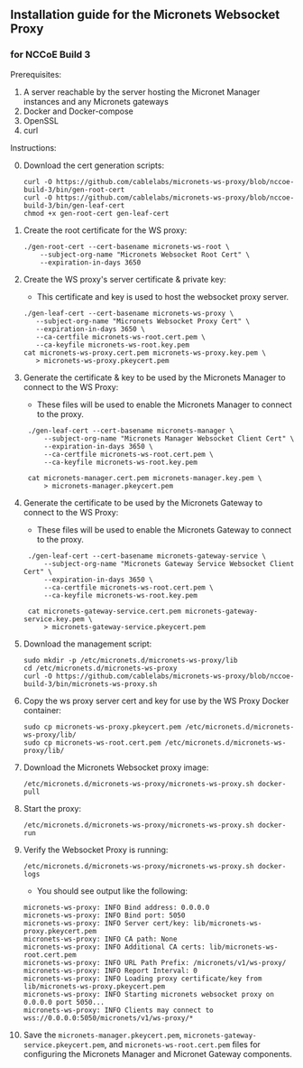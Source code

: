 ## Installation guide for the Micronets Websocket Proxy

### for NCCoE Build 3

Prerequisites:

1. A server reachable by the server hosting the Micronet Manager instances
and any Micronets gateways
2. Docker and Docker-compose
3. OpenSSL
4. curl

Instructions:

0. Download the cert generation scripts:

   ```
   curl -O https://github.com/cablelabs/micronets-ws-proxy/blob/nccoe-build-3/bin/gen-root-cert
   curl -O https://github.com/cablelabs/micronets-ws-proxy/blob/nccoe-build-3/bin/gen-leaf-cert
   chmod +x gen-root-cert gen-leaf-cert
   ```

1. Create the root certificate for the WS proxy:

   ```
   ./gen-root-cert --cert-basename micronets-ws-root \
       --subject-org-name "Micronets Websocket Root Cert" \
       --expiration-in-days 3650
   ```

2. Create the WS proxy's server certificate & private key:

   - This certificate and key is used to host the websocket proxy server.

   ```
   ./gen-leaf-cert --cert-basename micronets-ws-proxy \
      --subject-org-name "Micronets Websocket Proxy Cert" \
      --expiration-in-days 3650 \
      --ca-certfile micronets-ws-root.cert.pem \
      --ca-keyfile micronets-ws-root.key.pem
   cat micronets-ws-proxy.cert.pem micronets-ws-proxy.key.pem \
      > micronets-ws-proxy.pkeycert.pem
   ```

3. Generate the certificate & key to be used by the Micronets Manager to connect to the WS Proxy:

   - These files will be used to enable the Micronets Manager to connect to the proxy.

   ```
    ./gen-leaf-cert --cert-basename micronets-manager \
        --subject-org-name "Micronets Manager Websocket Client Cert" \
        --expiration-in-days 3650 \
        --ca-certfile micronets-ws-root.cert.pem \
        --ca-keyfile micronets-ws-root.key.pem

    cat micronets-manager.cert.pem micronets-manager.key.pem \
        > micronets-manager.pkeycert.pem
   ```

4. Generate the certificate to be used by the Micronets Gateway to connect to the WS Proxy:

   - These files will be used to enable the Micronets Gateway to connect to the proxy.

   ```
    ./gen-leaf-cert --cert-basename micronets-gateway-service \
        --subject-org-name "Micronets Gateway Service Websocket Client Cert" \
        --expiration-in-days 3650 \
        --ca-certfile micronets-ws-root.cert.pem \
        --ca-keyfile micronets-ws-root.key.pem

    cat micronets-gateway-service.cert.pem micronets-gateway-service.key.pem \
        > micronets-gateway-service.pkeycert.pem
   ```

5. Download the management script:

   ```
   sudo mkdir -p /etc/micronets.d/micronets-ws-proxy/lib
   cd /etc/micronets.d/micronets-ws-proxy
   curl -O https://github.com/cablelabs/micronets-ws-proxy/blob/nccoe-build-3/bin/micronets-ws-proxy.sh
   ```

6. Copy the ws proxy server cert and key for use by the WS Proxy Docker container:

   ```
   sudo cp micronets-ws-proxy.pkeycert.pem /etc/micronets.d/micronets-ws-proxy/lib/
   sudo cp micronets-ws-root.cert.pem /etc/micronets.d/micronets-ws-proxy/lib/
   ```

7. Download the Micronets Websocket proxy image:

   ```
   /etc/micronets.d/micronets-ws-proxy/micronets-ws-proxy.sh docker-pull
   ```

8. Start the proxy:

   ```
   /etc/micronets.d/micronets-ws-proxy/micronets-ws-proxy.sh docker-run
   ```

9. Verify the Websocket Proxy is running:

   ```
   /etc/micronets.d/micronets-ws-proxy/micronets-ws-proxy.sh docker-logs
   ```

   - You should see output like the following:
   
    ```
    micronets-ws-proxy: INFO Bind address: 0.0.0.0
    micronets-ws-proxy: INFO Bind port: 5050
    micronets-ws-proxy: INFO Server cert/key: lib/micronets-ws-proxy.pkeycert.pem
    micronets-ws-proxy: INFO CA path: None
    micronets-ws-proxy: INFO Additional CA certs: lib/micronets-ws-root.cert.pem
    micronets-ws-proxy: INFO URL Path Prefix: /micronets/v1/ws-proxy/
    micronets-ws-proxy: INFO Report Interval: 0
    micronets-ws-proxy: INFO Loading proxy certificate/key from lib/micronets-ws-proxy.pkeycert.pem
    micronets-ws-proxy: INFO Starting micronets websocket proxy on 0.0.0.0 port 5050...
    micronets-ws-proxy: INFO Clients may connect to wss://0.0.0.0:5050/micronets/v1/ws-proxy/*
    ```

10. Save the `micronets-manager.pkeycert.pem`, `micronets-gateway-service.pkeycert.pem`,
   and `micronets-ws-root.cert.pem` files for configuring the Micronets Manager
   and Micronet Gateway components.
